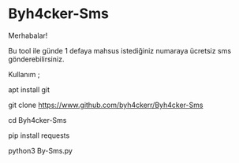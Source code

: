 # Byh4cker-Sms

Merhabalar!

Bu tool ile günde 1 defaya mahsus istediğiniz numaraya ücretsiz sms gönderebilirsiniz.

Kullanım ; 

apt install git 

git clone https://www.github.com/byh4ckerr/Byh4cker-Sms

cd Byh4cker-Sms

pip install requests

python3 By-Sms.py
